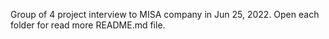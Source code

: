 Group of 4 project interview to MISA company in Jun 25, 2022.
Open each folder for read more README.md file.
